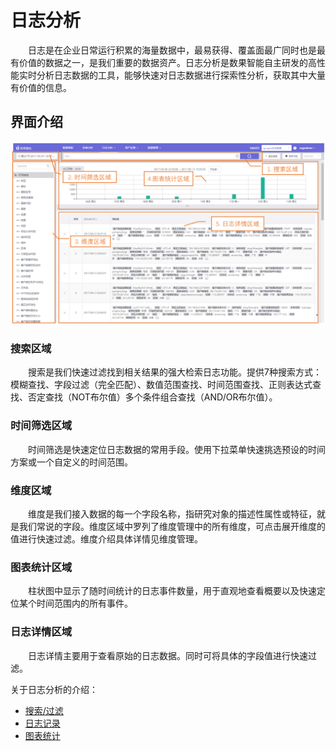 # 日志分析

&emsp;&emsp;日志是在企业日常运行积累的海量数据中，最易获得、覆盖面最广同时也是最有价值的数据之一，是我们重要的数据资产。日志分析是数果智能自主研发的高性能实时分析日志数据的工具，能够快速对日志数据进行探索性分析，获取其中大量有价值的信息。

## 界面介绍<div id="intro"></div>
 ![](/assets/log/log-1.png)
### 搜索区域
&emsp;&emsp;搜索是我们快速过滤找到相关结果的强大检索日志功能。提供7种搜索方式：模糊查找、字段过滤（完全匹配）、数值范围查找、时间范围查找、正则表达式查找、否定查找（NOT布尔值）多个条件组合查找（AND/OR布尔值）。

### 时间筛选区域
&emsp;&emsp;时间筛选是快速定位日志数据的常用手段。使用下拉菜单快速挑选预设的时间方案或一个自定义的时间范围。

### 维度区域
&emsp;&emsp;维度是我们接入数据的每一个字段名称，指研究对象的描述性属性或特征，就是我们常说的字段。维度区域中罗列了维度管理中的所有维度，可点击展开维度的值进行快速过滤。维度介绍具体详情见维度管理。

### 图表统计区域
&emsp;&emsp;柱状图中显示了随时间统计的日志事件数量，用于直观地查看概要以及快速定位某个时间范围内的所有事件。

### 日志详情区域
&emsp;&emsp;日志详情主要用于查看原始的日志数据。同时可将具体的字段值进行快速过滤。

关于日志分析的介绍：
* [搜索/过滤](analytics/search.md)
* [日志记录](analytics/log.md)
* [图表统计](analytics/log.md#graphic)
